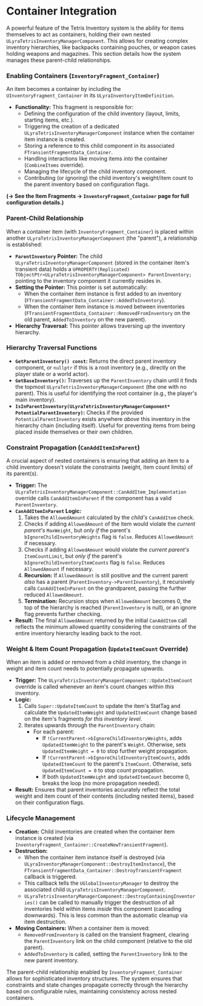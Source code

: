 # Container Integration

A powerful feature of the Tetris Inventory system is the ability for items themselves to act as containers, holding their own nested `ULyraTetrisInventoryManagerComponent`. This allows for creating complex inventory hierarchies, like backpacks containing pouches, or weapon cases holding weapons and magazines. This section details how the system manages these parent-child relationships.

### Enabling Containers (`InventoryFragment_Container`)

An item becomes a container by including the `UInventoryFragment_Container` in its `ULyraInventoryItemDefinition`.

* **Functionality:** This fragment is responsible for:
  * Defining the configuration of the child inventory (layout, limits, starting items, etc.).
  * Triggering the creation of a dedicated `ULyraTetrisInventoryManagerComponent` instance when the container item instance is created.
  * Storing a reference to this child component in its associated `FTransientFragmentData_Container`.
  * Handling interactions like moving items _into_ the container (`CombineItems` override).
  * Managing the lifecycle of the child inventory component.
  * Contributing (or ignoring) the child inventory's weight/item count to the parent inventory based on configuration flags.

**(-> See the Item Fragments -> `InventoryFragment_Container` page for full configuration details.)**

### Parent-Child Relationship

When a container item (with `InventoryFragment_Container`) is placed within another `ULyraTetrisInventoryManagerComponent` (the "parent"), a relationship is established:

* **`ParentInventory` Pointer:** The child `ULyraTetrisInventoryManagerComponent` (stored in the container item's transient data) holds a `UPROPERTY(Replicated) TObjectPtr<ULyraTetrisInventoryManagerComponent> ParentInventory;` pointing to the inventory component it currently resides in.
* **Setting the Pointer:** This pointer is set automatically:
  * When the container item instance is first added to an inventory (`FTransientFragmentData_Container::AddedToInventory`).
  * When the container item instance is moved between inventories (`FTransientFragmentData_Container::RemovedFromInventory` on the old parent, `AddedToInventory` on the new parent).
* **Hierarchy Traversal:** This pointer allows traversing _up_ the inventory hierarchy.

### Hierarchy Traversal Functions

* **`GetParentInventory() const`:** Returns the direct parent inventory component, or `nullptr` if this is a root inventory (e.g., directly on the player state or a world actor).
* **`GetBaseInventory()`:** Traverses up the `ParentInventory` chain until it finds the topmost `ULyraTetrisInventoryManagerComponent` (the one with no parent). This is useful for identifying the root container (e.g., the player's main inventory).
* **`IsInParentInventory(ULyraTetrisInventoryManagerComponent* PotentialParentInventory)`:** Checks if the provided `PotentialParentInventory` exists anywhere _above_ this inventory in the hierarchy chain (including itself). Useful for preventing items from being placed inside themselves or their own children.

### Constraint Propagation (`CanAddItemInParent`)

A crucial aspect of nested containers is ensuring that adding an item to a child inventory doesn't violate the constraints (weight, item count limits) of its parent(s).

* **Trigger:** The `ULyraTetrisInventoryManagerComponent::CanAddItem_Implementation` override calls `CanAddItemInParent` if the component has a valid `ParentInventory`.
* **`CanAddItemInParent` Logic:**
  1. Takes the `AllowedAmount` calculated by the _child's_ `CanAddItem` check.
  2. Checks if adding `AllowedAmount` of the item would violate the _current parent's_ `MaxWeight`, but _only if_ the parent's `bIgnoreChildInventoryWeights` flag is `false`. Reduces `AllowedAmount` if necessary.
  3. Checks if adding `AllowedAmount` would violate the _current parent's_ `ItemCountLimit`, but _only if_ the parent's `bIgnoreChildInventoryItemCounts` flag is `false`. Reduces `AllowedAmount` if necessary.
  4. **Recursion:** If `AllowedAmount` is still positive and the current parent _also_ has a parent (`ParentInventory->ParentInventory`), it recursively calls `CanAddItemInParent` on the grandparent, passing the further reduced `AllowedAmount`.
  5. **Termination:** Recursion stops when `AllowedAmount` becomes 0, the top of the hierarchy is reached (`ParentInventory` is null), or an ignore flag prevents further checking.
* **Result:** The final `AllowedAmount` returned by the initial `CanAddItem` call reflects the minimum allowed quantity considering the constraints of the entire inventory hierarchy leading back to the root.

### Weight & Item Count Propagation (`UpdateItemCount` Override)

When an item is added or removed from a child inventory, the change in weight and item count needs to potentially propagate upwards.

* **Trigger:** The `ULyraTetrisInventoryManagerComponent::UpdateItemCount` override is called whenever an item's count changes within _this_ inventory.
* **Logic:**
  1. Calls `Super::UpdateItemCount` to update the item's StatTag and calculate the `UpdatedItemWeight` and `UpdatedItemCount` change based on the item's fragments _for this inventory level_.
  2. Iterates upwards through the `ParentInventory` chain:
     * For each parent:
       * If `!CurrentParent->bIgnoreChildInventoryWeights`, adds `UpdatedItemWeight` to the parent's `Weight`. Otherwise, sets `UpdatedItemWeight = 0` to stop further weight propagation.
       * If `!CurrentParent->bIgnoreChildInventoryItemCounts`, adds `UpdatedItemCount` to the parent's `ItemCount`. Otherwise, sets `UpdatedItemCount = 0` to stop count propagation.
       * If both `UpdatedItemWeight` and `UpdatedItemCount` become 0, breaks the loop (no more propagation needed).
* **Result:** Ensures that parent inventories accurately reflect the total weight and item count of their contents (including nested items), based on their configuration flags.

### Lifecycle Management

* **Creation:** Child inventories are created when the container item instance is created (via `InventoryFragment_Container::CreateNewTransientFragment`).
* **Destruction:**
  * When the container item instance itself is destroyed (via `ULyraInventoryManagerComponent::DestroyItemInstance`), the `FTransientFragmentData_Container::DestroyTransientFragment` callback is triggered.
  * This callback tells the `UGlobalInventoryManager` to destroy the associated child `ULyraTetrisInventoryManagerComponent`.
  * `ULyraTetrisInventoryManagerComponent::DestroyContainingInventories()` can be called to manually trigger the destruction of all inventories held within items _inside_ this component (cascading downwards). This is less common than the automatic cleanup via item destruction.
* **Moving Containers:** When a container item is moved:
  * `RemovedFromInventory` is called on the transient fragment, clearing the `ParentInventory` link on the child component (relative to the old parent).
  * `AddedToInventory` is called, setting the `ParentInventory` link to the new parent inventory.

The parent-child relationship enabled by `InventoryFragment_Container` allows for sophisticated inventory structures. The system ensures that constraints and state changes propagate correctly through the hierarchy based on configurable rules, maintaining consistency across nested containers.
